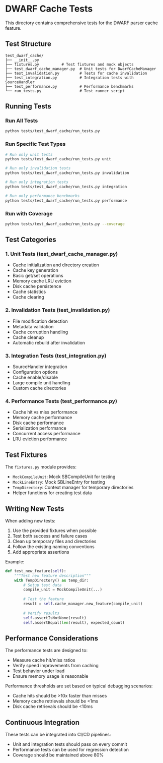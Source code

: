 # DWARF Cache Tests

This directory contains comprehensive tests for the DWARF parser cache feature.

## Test Structure

```
test_dwarf_cache/
├── __init__.py
├── fixtures.py          # Test fixtures and mock objects
├── test_dwarf_cache_manager.py  # Unit tests for DwarfCacheManager
├── test_invalidation.py         # Tests for cache invalidation
├── test_integration.py          # Integration tests with SourceHandler
├── test_performance.py          # Performance benchmarks
└── run_tests.py                 # Test runner script
```

## Running Tests

### Run All Tests
```bash
python tests/test_dwarf_cache/run_tests.py
```

### Run Specific Test Types
```bash
# Run only unit tests
python tests/test_dwarf_cache/run_tests.py unit

# Run only invalidation tests
python tests/test_dwarf_cache/run_tests.py invalidation

# Run only integration tests
python tests/test_dwarf_cache/run_tests.py integration

# Run only performance benchmarks
python tests/test_dwarf_cache/run_tests.py performance
```

### Run with Coverage
```bash
python tests/test_dwarf_cache/run_tests.py --coverage
```

## Test Categories

### 1. Unit Tests (test_dwarf_cache_manager.py)
- Cache initialization and directory creation
- Cache key generation
- Basic get/set operations
- Memory cache LRU eviction
- Disk cache persistence
- Cache statistics
- Cache clearing

### 2. Invalidation Tests (test_invalidation.py)
- File modification detection
- Metadata validation
- Cache corruption handling
- Cache cleanup
- Automatic rebuild after invalidation

### 3. Integration Tests (test_integration.py)
- SourceHandler integration
- Configuration options
- Cache enable/disable
- Large compile unit handling
- Custom cache directories

### 4. Performance Tests (test_performance.py)
- Cache hit vs miss performance
- Memory cache performance
- Disk cache performance
- Serialization performance
- Concurrent access performance
- LRU eviction performance

## Test Fixtures

The `fixtures.py` module provides:
- `MockCompileUnit`: Mock SBCompileUnit for testing
- `MockLineEntry`: Mock SBLineEntry for testing
- `TempDirectory`: Context manager for temporary directories
- Helper functions for creating test data

## Writing New Tests

When adding new tests:

1. Use the provided fixtures when possible
2. Test both success and failure cases
3. Clean up temporary files and directories
4. Follow the existing naming conventions
5. Add appropriate assertions

Example:
```python
def test_new_feature(self):
    """Test new feature description"""
    with TempDirectory() as temp_dir:
        # Setup test data
        compile_unit = MockCompileUnit(...)
        
        # Test the feature
        result = self.cache_manager.new_feature(compile_unit)
        
        # Verify results
        self.assertIsNotNone(result)
        self.assertEqual(len(result), expected_count)
```

## Performance Considerations

The performance tests are designed to:
- Measure cache hit/miss ratios
- Verify speed improvements from caching
- Test behavior under load
- Ensure memory usage is reasonable

Performance thresholds are set based on typical debugging scenarios:
- Cache hits should be >10x faster than misses
- Memory cache retrievals should be <1ms
- Disk cache retrievals should be <10ms

## Continuous Integration

These tests can be integrated into CI/CD pipelines:
- Unit and integration tests should pass on every commit
- Performance tests can be used for regression detection
- Coverage should be maintained above 80%